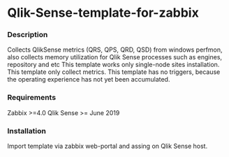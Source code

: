 # Qlik-Sense-template-for-zabbix
### Description
Collects  QlikSense metrics (QRS, QPS, QRD, QSD) from windows perfmon, also collects memory utilization for Qlik Sense processes such as engines, repository and etc
This template works only single-node sites installation.
This template only collect metrics.
This template has no triggers, because the operating experience has not yet been accumulated.
### Requirements
Zabbix >=4.0
Qlik Sense >= June 2019
### Installation
Import template via zabbix web-portal and assing on Qlik Sense host.
